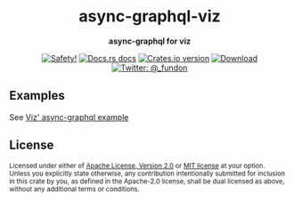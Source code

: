 <h1 align="center">async-graphql-viz</h1>

<div align="center">
  <p><strong>async-graphql for viz</strong></p>
</div>

<div align="center">
  <!-- Safety docs -->
  <a href="/">
    <img src="https://img.shields.io/badge/-safety!-success?style=flat-square" alt="Safety!" /></a>
  <!-- Docs.rs docs -->
  <a href="https://docs.rs/async-graphql-viz">
    <img src="https://img.shields.io/badge/docs-latest-blue.svg?style=flat-square"
      alt="Docs.rs docs" /></a>
  <!-- Crates version -->
  <a href="https://crates.io/crates/async-graphql-viz">
    <img src="https://img.shields.io/crates/v/async-graphql-viz.svg?style=flat-square"
    alt="Crates.io version" /></a>
  <!-- Downloads -->
  <a href="https://crates.io/crates/async-graphql-viz">
    <img src="https://img.shields.io/crates/d/async-graphql-viz.svg?style=flat-square"
      alt="Download" /></a>
  <!-- Twitter -->
  <a href="https://twitter.com/_fundon">
    <img src="https://img.shields.io/badge/twitter-@__fundon-blue.svg?style=flat-square" alt="Twitter: @_fundon" /></a>
</div>

## Examples

See [Viz' async-graphql example](https://github.com/viz-rs/viz/tree/master/examples/async-graphql)

## License

<sup>
Licensed under either of <a href="LICENSE-APACHE">Apache License, Version
2.0</a> or <a href="LICENSE-MIT">MIT license</a> at your option.
</sup>

<br>

<sub>
Unless you explicitly state otherwise, any contribution intentionally submitted
for inclusion in this crate by you, as defined in the Apache-2.0 license, shall
be dual licensed as above, without any additional terms or conditions.
</sub>
